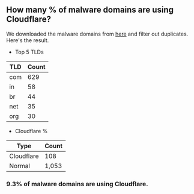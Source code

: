 ## How many % of malware domains are using Cloudflare?


We downloaded the malware domains from [here](https://urlhaus.abuse.ch) and filter out duplicates.
Here's the result.


[//]: # (start replacement)


- Top 5 TLDs

| TLD | Count |
| --- | --- |
| com | 629 |
| in | 58 |
| br | 44 |
| net | 35 |
| org | 30 |


- Cloudflare %

| Type | Count |
| --- | --- |
| Cloudflare | 108 |
| Normal | 1,053 |


### 9.3% of malware domains are using Cloudflare.